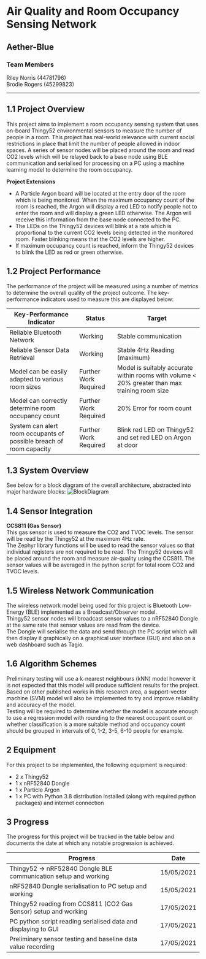 # Air Quality and Room Occupancy Sensing Network

## Aether-Blue

### Team Members
Riley Norris (44781796)  
Brodie Rogers (45299823)

---

## 1.1 Project Overview

This project aims to implement a room occupancy sensing system that uses on-board Thingy52 environmental sensors to measure the number of people in a room. This project has real-world relevance with current social restrictions in place that limit the number of people allowed in indoor spaces. A series of sensor nodes will be placed around the room and read CO2 levels which will be relayed back to a base node using BLE communication and serialised for processing on a PC using a machine learning model to determine the room occupancy.

**Project Extensions**

* A Particle Argon board will be located at the entry door of the room which is being monitored. When the maximum occupancy count of the room is reached, the Argon will display a red LED to notify people not to enter the room and will display a green LED otherwise. The Argon will receive this information from the base node connected to the PC.
* The LEDs on the Thingy52 devices will blink at a rate which is proportional to the current CO2 levels being detected in the monitored room. Faster blinking means that the CO2 levels are higher.
* If maximum occupancy count is reached, inform the Thingy52 devices to blink the LED as red or green otherwise.

## 1.2 Project Performance

The performance of the project will be measured using a number of metrics to determine the overall quality of the project outcome. The key-performance indicators used to measure this are displayed below:

Key-Performance Indicator                                           | Status                | Target
--------------------------------------------------------------------|-----------------------|-----------------------------------------------------------
Reliable Bluetooth Network                                          | Working               | Stable communication
Reliable Sensor Data Retrieval                                      | Working               | Stable 4Hz Reading (maximum)
Model can be easily adapted to various room sizes                   | Further Work Required | Model is suitably accurate within rooms with volume < 20% greater than max training room size
Model can correctly determine room occupancy count                  | Further Work Required | 20% Error for room count
System can alert room occupants of possible breach of room capacity | Further Work Required | Blink red LED on Thingy52 and set red LED on Argon at door

## 1.3 System Overview
See below for a block diagram of the overall architecture, abstracted into major hardware blocks:
![BlockDiagram](https://user-images.githubusercontent.com/84297669/118449561-a1774f80-b736-11eb-9cf7-6ea66ce63faa.png)  

## 1.4 Sensor Integration

**CCS811 (Gas Sensor)**  
This gas sensor is used to measure the CO2 and TVOC levels. The sensor will be read by the Thingy52 at the maximum 4Hz rate.  
The Zephyr library functions will be used to read the sensor values so that individual registers are not required to be read.
The Thingy52 devices will be placed around the room and measure air-quality using the CCS811. The sensor values will be averaged in the python script for total room CO2 and TVOC levels. 

## 1.5 Wireless Network Communication

The wireless network model being used for this project is Bluetooth Low-Energy (BLE) implemented as a Broadcast/Observer model.  
Thingy52 sensor nodes will broadcast sensor values to a nRF52840 Dongle at the same rate that sensor values are read from the device.  
The Dongle will serialise the data and send through the PC script which will then display it graphically on a graphical user interface (GUI) and also on a web dashboard such as Tagio.

## 1.6 Algorithm Schemes

Preliminary testing will use a k-nearest neighbours (kNN) model however it is not expected that this model will produce sufficient results for the project.  
Based on other published works in this research area, a support-vector machine (SVM) model will also be implemented to try and improve reliability and accuracy of the model.  
Testing will be required to determine whether the model is accurate enough to use a regression model with rounding to the nearest occupant count or whether classification is a more suitable method and occupancy count should be grouped in intervals of 0, 1-2, 3-5, 6-10 people for example.

## 2 Equipment

For this project to be implemented, the following equipment is required:

* 2 x Thingy52
* 1 x nRF52840 Dongle
* 1 x Particle Argon
* 1 x PC with Python 3.8 distribution installed (along with required python packages) and internet connection

## 3 Progress

The progress for this project will be tracked in the table below and documents the date at which any notable progression is achieved.

Progress | Date
---------|-----
Thingy52 -> nRF52840 Dongle BLE communication setup and working | 15/05/2021
nRF52840 Dongle serialisation to PC setup and working | 15/05/2021
Thingy52 reading from CCS811 (CO2 Gas Sensor) setup and working | 17/05/2021
PC python script reading serialised data and displaying to GUI | 17/05/2021
Preliminary sensor testing and baseline data value recording | 17/05/2021
